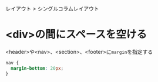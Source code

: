 レイアウト > シングルコラムレイアウト
# \<div>の間にスペースを空ける
\<header>や\<nav>、\<section>、\<footer>に```margin```を指定する
```css
nav {
  margin-bottom: 20px;
}
```
